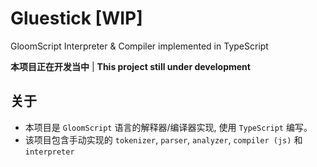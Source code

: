# Gluestick [WIP]
GloomScript Interpreter & Compiler implemented in TypeScript

**本项目正在开发当中** |
**This project still under development**

## 关于
- 本项目是 `GloomScript` 语言的解释器/编译器实现, 使用 `TypeScript` 编写。
- 该项目包含手动实现的 `tokenizer`, `parser`, `analyzer`, `compiler (js)` 和 `interpreter`
